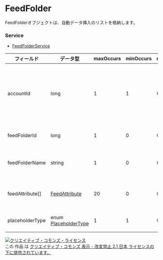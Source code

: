 # FeedFolder
FeedFolderオブジェクトは、自動データ挿入のリストを格納します。
### Service
+ [FeedFolderService](../services/FeedFolderService.md)

| フィールド | データ型 | maxOccurs | minOccurs | response | add | set | remove | 説明 | 
|---|---|---|---|---|---|---|---|---|
| accountId| long| 1| 1| ○| Ignore| Ignore| Ignore| アカウントIDです。<br>※入稿の仕様変更により不要になりました。 |
| feedFolderId| long| 1| 0| ○| Ignore| Requirement<br>Not updatable| Requirement<br>Not updatable| FeedフォルダIDです。 |
| feedFolderName| string| 1| 0| ○| Requirement| Ignore| Ignore| Feedフォルダのリスト名です。 |
| feedAttribute[]| <a href="./FeedAttribute.md">FeedAttribute</a>| 20| 0| ○| Requirement| Requirement| Ignore| Feedの属性（カラム）情報です。 |
| placeholderType| enum <a href="./PlaceholderType_FeedFolder.md">PlaceholderType</a>| 1| 1| ○| Ignore| Ignore| Ignore| FeedItemの種類です。 |
<a rel="license" href="http://creativecommons.org/licenses/by-nd/2.1/jp/"><img alt="クリエイティブ・コモンズ・ライセンス" style="border-width:0" src="https://i.creativecommons.org/l/by-nd/2.1/jp/88x31.png" /></a><br />この 作品 は <a rel="license" href="http://creativecommons.org/licenses/by-nd/2.1/jp/">クリエイティブ・コモンズ 表示 - 改変禁止 2.1 日本 ライセンスの下に提供されています。</a>
